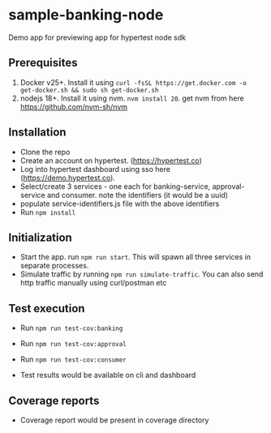 # sample-banking-node
Demo app for previewing app for hypertest node sdk

## Prerequisites
1. Docker v25+. Install it using `curl -fsSL https://get.docker.com -o get-docker.sh && sudo sh get-docker.sh`
2. nodejs 18+. Install it using nvm. `nvm install 20`. get nvm from here https://github.com/nvm-sh/nvm

## Installation
- Clone the repo
- Create an account on hypertest. (https://hypertest.co)
- Log into hypertest dashboard using sso here (https://demo.hypertest.co).
- Select/create 3 services - one each for banking-service, approval-service and consumer. note the identifiers (it would be a uuid)
- populate service-identifiers.js file with the above identifiers
- Run `npm install`

## Initialization
- Start the app. run `npm run start`. This will spawn all three services in separate processes.
- Simulate traffic by running `npm run simulate-traffic`. You can also send http traffic manually using curl/postman etc

## Test execution
- Run `npm run test-cov:banking`
- Run `npm run test-cov:approval`
- Run `npm run test-cov:consumer`

- Test results would be available on cli and dashboard

## Coverage reports
- Coverage report would be present in coverage directory
